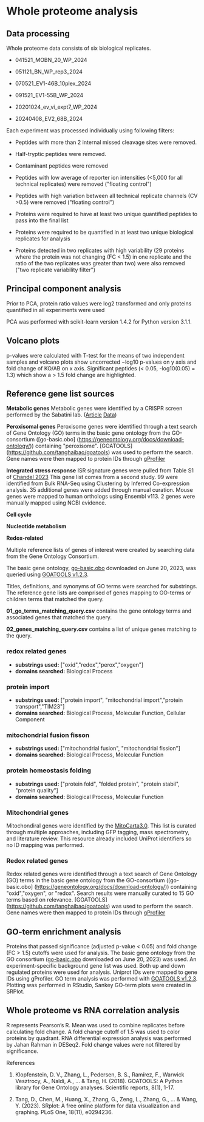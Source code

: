 # Whole proteome analysis

## Data processing

Whole proteome data consists of six biological replicates.

- 041521_MOBN_20_WP_2024

- 051121_BN_WP_rep3_2024

- 070521_EV1-46B_10plex_2024

- 091521_EV1-55B_WP_2024

- 20201024_ev_vi_expt7_WP_2024

- 20240408_EV2_68B_2024 

Each experiment was processed individually using following filters:

- Peptides with more than 2 internal missed cleavage sites were removed.

- Half-tryptic peptides were removed.

- Contaminant peptides were removed

- Peptides with low average of reporter ion intensities (<5,000 for all technical replicates) were removed ("floating control")

- Peptides with high variation between all technical replicate channels (CV >0.5) were removed ("floating control")

- Proteins were required to have at least two unique quantified peptides to pass into the final list

- Proteins were required to be quantified in at least two unique biological replicates for analysis

- Proteins detected in two replicates with high variability (29 proteins where the protein was not changing (FC < 1.5) in one replicate and the ratio of the two replicates was greater than two) were also removed ("two replicate variability filter")

## Principal component analysis

Prior to PCA, protein ratio values were log2 transformed and only proteins quantified in all experiments were used

PCA was performed with scikit-learn version 1.4.2 for Python version 3.1.1.

## Volcano plots

p-values were calculated with T-test for the means of two independent samples and volcano plots show uncorrected −log10 p-values on y axis and fold change of KO/AB on x axis. Significant peptides (< 0.05, -log10(0.05) = 1.3) which show a > 1.5 fold change are highlighted.

## Reference gene list sources

**Metabolic genes** Metabolic genes were identified by a CRISPR screen performed by the Sabatini lab. ([Article](https://pubmed.ncbi.nlm.nih.gov/26232224/) [Data](https://www.addgene.org/pooled-library/sabatini-human-crispr-metabolic-knockout/))

**Peroxisomal genes** Peroxisome genes were identified through a text search of Gene Ontology (GO) terms in the basic gene ontology from the GO-consortium ([go-basic.obo] (https://geneontology.org/docs/download-ontology/)) containing "peroxisome". [GOATOOLS] (https://github.com/tanghaibao/goatools) was used to perform the search.
Gene names were then mapped to protein IDs through [gProfiler](https://biit.cs.ut.ee/gprofiler/convert)

**Integrated stress response** ISR signature genes were pulled from Table S1 of [Chandel 2023](https://doi.org/10.1038/s41586-023-06423-8) This gene list comes from a second study. 99 were identified from Bulk RNA-Seq using Clustering by Inferred Co-expression analysis. 35 additional genes were added through manual curation. Mouse genes were mapped to human orthologs using Ensembl v113. 2 genes were manually mapped using NCBI evidence.

**Cell cycle**

**Nucleotide metabolism**

**Redox-related**

Multiple reference lists of genes of interest were created by searching data from the Gene Ontology Consortium. 

The basic gene ontology, [go-basic.obo](https://geneontology.org/docs/download-ontology/) downloaded on June 20, 2023, was queried using [GOATOOLS v1.2.3](https://github.com/tanghaibao/goatools).

Titles, definitions, and synonyms of GO terms were searched for substrings. The reference gene lists are comprised of genes mapping to GO-terms or children terms that matched the query.

**01_go_terms_matching_query.csv** contains the gene ontology terms and associated genes that matched the query.

**02_genes_matching_query.csv** contains a list of unique genes matching to the query.


### redox related genes

- **substrings used:** ["oxid","redox","perox","oxygen"]
- **domains searched:** Biological Process

### protein import

- **substrings used:** ["protein import", "mitochondrial import","protein transport","TIM23"]
- **domains searched:** Biological Process, Molecular Function, Cellular Component

### mitochondrial fusion fisson

- **substrings used:** ["mitochondrial fusion", "mitochondrial fission"]
- **domains searched:** Biological Process, Molecular Function

### protein homeostasis folding

- **substrings used:** ["protein fold", "folded protein", "protein stabil", "protein quality"]
- **domains searched:** Biological Process, Molecular Function

### Mitochondrial genes
Mitochondiral genes were identified by the [MitoCarta3.0](https://www.broadinstitute.org/mitocarta/mitocarta30-inventory-mammalian-mitochondrial-proteins-and-pathways). This list is curated through multiple approaches, including GFP tagging, mass spectrometry, and literature review. This resource already included UniProt identifiers so no ID mapping  was performed.

### Redox related genes

Redox related genes were identified through a text search of Gene Ontology (GO) terms in the basic gene ontology from the GO-consortium ([go-basic.obo] (https://geneontology.org/docs/download-ontology/)) containing "oxid","oxygen",  or "redox". Search results were manually curated to 15 GO terms based on relevance. [GOATOOLS] (https://github.com/tanghaibao/goatools) was used to perform the search.
Gene names were then mapped to protein IDs through [gProfiler](https://biit.cs.ut.ee/gprofiler/convert)

## GO-term enrichment analysis

Proteins that passed significance (adjusted p-value < 0.05) and fold change (FC > 1.5) cutoffs were used for analysis. The basic gene ontology from the GO consortium ([go-basic.obo](https://geneontology.org/docs/download-ontology/) downloaded on June 20, 2023) was used. An experiment-specific background gene list was used. Both up and down regulated proteins were used for analysis. Uniprot IDs were mapped to gene IDs using gProfiler. GO term analysis was performed with [GOATOOLS v1.2.3](https://github.com/tanghaibao/goatools). Plotting was performed in RStudio, Sankey GO-term plots were created in SRPlot.

## Whole proteome vs RNA correlation analysis

R represents Pearson’s R. Mean was used to combine replicates before calculating fold change. A fold change cutoff of 1.5 was used to color proteins by quadrant. RNA differential expression analysis was performed by Jahan Rahman in DESeq2. Fold change values were not filtered by significance.


References

1.	Klopfenstein, D. V., Zhang, L., Pedersen, B. S., Ramírez, F., Warwick Vesztrocy, A., Naldi, A., ... & Tang, H. (2018). GOATOOLS: A Python library for Gene Ontology analyses. Scientific reports, 8(1), 1-17.

2.	Tang, D., Chen, M., Huang, X., Zhang, G., Zeng, L., Zhang, G., ... & Wang, Y. (2023). SRplot: A free online platform for data visualization and graphing. PLoS One, 18(11), e0294236.
